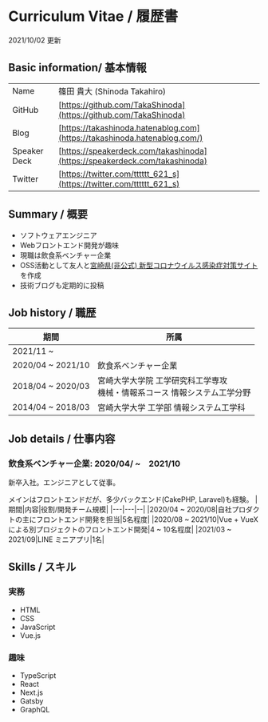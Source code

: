# Curriculum Vitae / 履歴書
2021/10/02 更新

## Basic information/ 基本情報
|||
|---|---|
|Name  |篠田 貴大 (Shinoda Takahiro) |
|GitHub|[https://github.com/TakaShinoda](https://github.com/TakaShinoda)|
|Blog  |[https://takashinoda.hatenablog.com](https://takashinoda.hatenablog.com/)  |
|Speaker Deck|[https://speakerdeck.com/takashinoda](https://speakerdeck.com/takashinoda)|
|Twitter|[https://twitter.com/tttttt_621_s](https://twitter.com/tttttt_621_s)|

## Summary / 概要
- ソフトウェアエンジニア
- Webフロントエンド開発が趣味
- 現職は飲食系ベンチャー企業
- OSS活動として友人と[宮崎県(非公式) 新型コロナウイルス感染症対策サイト](https://github.com/covid19-miyazaki/covid19)を作成
- 技術ブログも定期的に投稿


## Job history / 職歴
|期間|所属|
|---|---|
|2021/11 ~ ||
|2020/04 ~ 2021/10|飲食系ベンチャー企業|
|2018/04 ~ 2020/03|宮崎大学大学院 工学研究科工学専攻<br />機械・情報系コース 情報システム工学分野|
|2014/04 ~ 2018/03|宮崎大学大学 工学部 情報システム工学科|



## Job details / 仕事内容

### 飲食系ベンチャー企業: 2020/04/ ~　2021/10
新卒入社。エンジニアとして従事。

メインはフロントエンドだが、多少バックエンド(CakePHP, Laravel)も経験。
|期間|内容|役割/開発チーム規模|
|---|---|--|
|2020/04 ~ 2020/08|自社プロダクトの主にフロントエンド開発を担当|5名程度|
|2020/08 ~ 2021/10|Vue + VueXによる別プロジェクトのフロントエンド開発|4 ~ 10名程度|
|2021/03 ~ 2021/09|LINE ミニアプリ|1名|


## Skills / スキル
### 実務
- HTML
- CSS
- JavaScript
- Vue.js


### 趣味
- TypeScript
- React
- Next.js
- Gatsby
- GraphQL